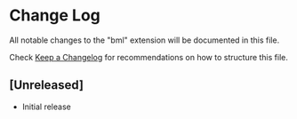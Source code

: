 # Change Log

All notable changes to the "bml" extension will be documented in this file.

Check [Keep a Changelog](http://keepachangelog.com/) for recommendations on how to structure this file.

## [Unreleased]

- Initial release